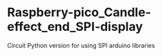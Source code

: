 # Raspberry-pico_Candle-effect_end_SPI-display
Circuit Python version for using SPI arduino libraries
